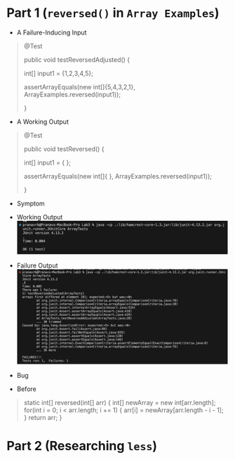 # Part 1 (`reversed()` in `Array Examples`)


- A Failure-Inducing Input
> @Test
> 
>  public void testReversedAdjusted() {
> 
>    int[] input1 = {1,2,3,4,5};
> 
>    assertArrayEquals(new int[]{5,4,3,2,1}, ArrayExamples.reversed(input1));
> 
>  }


- A Working Output
> @Test
> 
>  public void testReversed() {
> 
>    int[] input1 = { };
> 
>    assertArrayEquals(new int[]{ }, ArrayExamples.reversed(input1));
> 
>  }


- Symptom
-   Working Output
![ReverseWorksTest](ReverseWorksTest.png)

-   Failure Output
![ReverseFailure](ReverseFailure.png)


- Bug
-   Before
>   static int[] reversed(int[] arr) {
    int[] newArray = new int[arr.length];
    for(int i = 0; i < arr.length; i += 1) {
      arr[i] = newArray[arr.length - i - 1];
    }
    return arr;
  }



# Part 2 (Researching `less`)
